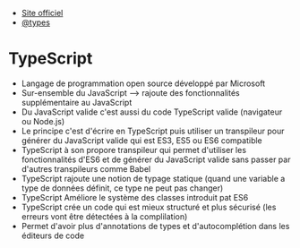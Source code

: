 - [Site officiel](https://www.typescriptlang.org/docs/handbook/basic-types.html)
- [@types](https://github.com/DefinitelyTyped/DefinitelyTyped/tree/master/types)

# TypeScript
* Langage de programmation open source développé par Microsoft
* Sur-ensemble du JavaScript --> rajoute des fonctionnalités supplémentaire au JavaScript
* Du JavaScript valide c'est aussi du code TypeScript valide (navigateur ou Node.js)
* Le principe c'est d'écrire en TypeScript puis utiliser un transpileur pour générer du JavaScript valide qui est ES3, ES5 ou ES6 compatible
* TypeScript à son propore transpileur qui permet d'utiliser les fonctionnalités d'ES6 et de générer du JavaScript valide sans passer par d'autres transpileurs comme Babel
* TypeScript rajoute une notion de typage statique (quand une variable a type de données définit, ce type ne peut pas changer)
* TypeScript Améliore le système des classes introduit pat ES6
* TypeScript crée un code qui est mieux structuré et plus sécurisé (les erreurs vont être détectées à la complilation)
* Permet d'avoir plus d'annotations de types et d'autocomplétion dans les éditeurs de code